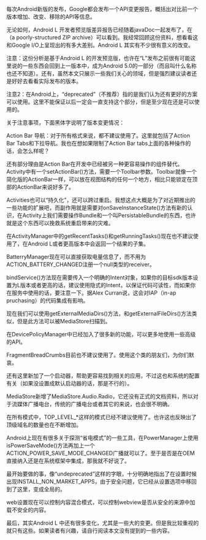 每次Android新版的发布，Google都会发布一个API变更报告，概括出对比前一个版本增加、改变、移除的API等信息。

无论如何，Android L 开发者预览版差异报告已经随着javaDoc一起发布了，在（a poorly-structured ZIP archive）可以看到。我经常回顾这份资料，想看看这和Google I/O上呈现出的有多大差别。Android L 其实有不少很有意义的改变。

注意：这份分析是基于Android L 的开发预览版，也许在“L”发布之前很有可能这里说的一些东西会回到上一版本中，成为Android 5.0的一部分（而且叫什么名称也还不知道）。还有，虽然本文只展示一些我们关心的领域，但是强烈建议读者还是好好去看看实际发布的版本。

注意2：在Android上，“deprecated”（不推荐）指的是我们认为还有更好的方案可以使用。这里不能保证以后一定会一直支持这个部分，但是至少现在还是可以使用的。

关于注意事项，下面黑体字说明了版本变更情况：

Action Bar 导航：对于所有格式来说，都不建议使用了。这里就包括了Action Bar Tabs和下拉导航。我也在想如果限制了Action Bar tabs上面的各种操作的话，会怎么样呢？

还有部分理由是Action Bar在开发中已经被另一种更容易操作的组件替代。Activity中有一个setActionBar()方法，需要一个Toolbar参数。Toolbar就像一个简化版的ActionBar一样，可以放在视图结构的任何一个地方，相比只能锁定在顶部的ActionBar来说好多了。

Activities也可以“持久化”，还可以跨过重启。我想这点大概是为了对近期推出的一些功能的扩展吧，而副作用就是需要对onSaveInstanceState()方法有新的认识，在Activity上我们需要操作Bundle和一个叫PersistableBundle的东西，也许就是这个东西可以挽救系统重启带来的灾难。

在ActivityManager中的getRecentTasks()和getRunningTasks()现在也不建议使用了，在Android L或者更高版本中会返回一个结果的子集。

BatterryManager现在可以直接获取电量信息了，而不用为ACTION_BATTERY_CHANGED注册一个null类型的receiver。

bindService()方法现在需要传入一个明确的Intent对象，如果你的目标sdk版本设置为L版本或者更高的话，建议使用隐式的Intent，以保证代码可读性，而如果你在服务中使用的话，要注意一下。据Alex Curran说，这会对IAP（in-ap pruchasing）的代码集成有影响。

现在我们可以使用getExternalMediaDirs()方法，和getExternalFileDirs()方法类似，但是此方法可以被MediaStore扫描到。

在DevicePolicyManager中已经加入了很多新的功能，可以更多地使用一些高级的API。

FragmentBreadCrumbs目前也不建议使用了。使用这个类的朋友们，为你们默哀。

还有这里新加了一个启动器，帮助更容易找到相关的应用，不过这也和系统的配置有关（如果没设置成默认启动器的话，那是不行的）。

MediaStore新增了MediaStore.Audio.Radio，它还没有正式的文档资料，所以对于流媒体广播电台，传统的广播电台或者其它的来说，也会很不明确。

在所有模式中，TOP_LEVEL_*这样的模式已经不建议使用了。也许这也反映出了顶级域名的数量也在不断增加。

Android上现在有很多关于探测“省电模式”的一些工具，在PowerManager上使用isPowerSaveMode()方法再加上一个ACTION_POWER_SAVE_MODE_CHANGED广播就可以了。至于是否是在OEM直接纳入还是在系统框架中集成，那我就不好说了。

最开始要做的事，像“undeprecated”这样的字眼，十分明确地指出了在设置时候出现INSTALL_NON_MARKET_APPS，由于安全问题，它已经从设置选项中移回到了这里，变成全局的。

web设置现在可以控制内容混合模式，可以控制webview是否从安全的来源中加载不安全的内容。

最后，其实Android L 中还有很多变化，尤其是一些大的变更。但是我比较重视的就只有这些。如果读者有兴趣，请自行阅读本文没有提到的一些内容。